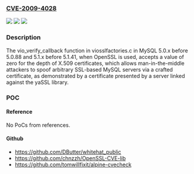 ### [CVE-2009-4028](https://cve.mitre.org/cgi-bin/cvename.cgi?name=CVE-2009-4028)
![](https://img.shields.io/static/v1?label=Product&message=n%2Fa&color=blue)
![](https://img.shields.io/static/v1?label=Version&message=%3D%20n%2Fa%20&color=brighgreen)
![](https://img.shields.io/static/v1?label=Vulnerability&message=n%2Fa&color=brighgreen)

### Description

The vio_verify_callback function in viosslfactories.c in MySQL 5.0.x before 5.0.88 and 5.1.x before 5.1.41, when OpenSSL is used, accepts a value of zero for the depth of X.509 certificates, which allows man-in-the-middle attackers to spoof arbitrary SSL-based MySQL servers via a crafted certificate, as demonstrated by a certificate presented by a server linked against the yaSSL library.

### POC

#### Reference
No PoCs from references.

#### Github
- https://github.com/DButter/whitehat_public
- https://github.com/chnzzh/OpenSSL-CVE-lib
- https://github.com/tomwillfixit/alpine-cvecheck

